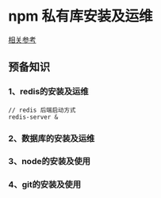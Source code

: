 # npm 私有库安装及运维
[相关参考](https://blog.csdn.net/godnew/article/details/127674422)

## 预备知识

### 1、redis的安装及运维
```shell
// redis 后端启动方式
redis-server &
```


### 2、数据库的安装及运维
### 3、node的安装及使用
### 4、git的安装及使用


